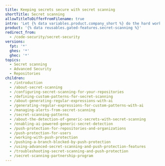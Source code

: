 ```yaml
---
title: Keeping secrets secure with secret scanning
shortTitle: Secret scanning
allowTitleToDifferFromFilename: true
intro: 'Let {% data variables.product.company_short %} do the hard work of ensuring that tokens, private keys, and other code secrets are not exposed in your repository.'
product: '{% data reusables.gated-features.secret-scanning %}'
redirect_from:
  - /code-security/secret-security
versions:
  fpt: '*'
  ghes: '*'
  ghec: '*'
topics:
  - Secret scanning
  - Advanced Security
  - Repositories
children:
  - /introduction
  - /about-secret-scanning
  - /configuring-secret-scanning-for-your-repositories
  - /defining-custom-patterns-for-secret-scanning
  - /about-generating-regular-expressions-with-ai
  - /generating-regular-expressions-for-custom-patterns-with-ai
  - /managing-alerts-from-secret-scanning
  - /secret-scanning-patterns
  - /about-the-detection-of-generic-secrets-with-secret-scanning
  - /enabling-ai-powered-generic-secret-detection
  - /push-protection-for-repositories-and-organizations
  - /push-protection-for-users
  - /working-with-push-protection
  - /pushing-a-branch-blocked-by-push-protection
  - /using-advanced-secret-scanning-and-push-protection-features
  - /troubleshooting-secret-scanning-and-push-protection
  - /secret-scanning-partnership-program
---
```

